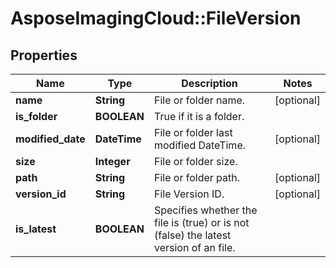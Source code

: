 # AsposeImagingCloud::FileVersion

## Properties
Name | Type | Description | Notes
------------ | ------------- | ------------- | -------------
**name** | **String** | File or folder name. | [optional] 
**is_folder** | **BOOLEAN** | True if it is a folder. | 
**modified_date** | **DateTime** | File or folder last modified DateTime. | [optional] 
**size** | **Integer** | File or folder size. | 
**path** | **String** | File or folder path. | [optional] 
**version_id** | **String** | File Version ID. | [optional] 
**is_latest** | **BOOLEAN** | Specifies whether the file is (true) or is not (false) the latest version of an file. | 


